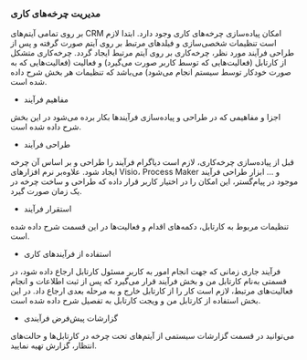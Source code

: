 
### مدیریت چرخه‌های کاری  


بر روی تمامی آیتم‌های  CRM امکان پیاده‌سازی چرخه‌های کاری وجود دارد. ابتدا لازم است تنظیمات شخصی‌سازی و فیلدهای مرتبط بر روی آیتم صورت گرفته و پس از طراحی فرآیند مورد  نظر، چرخه‌کاری بر روی آیتم مرتبط ایجاد گردد. چرخه‌کاری متشکل از کارتابل (فعالیت‌هایی که توسط کاربر صورت می‌گیرد) و فعالیت (فعالیت‌هایی که به صورت خودکار توسط سیستم انجام می‌شود) می‌باشد که تنظیمات هر بخش شرح داده شده است.


-  مفاهیم فرآیند

اجزا و مفاهیمی که در طراحی و پیاده‌سازی فرآیندها بکار برده می‌شود در این بخش شرح داده شده است.


-  	طراحی فرآیند

قبل از پیاده‌سازی چرخه‌کاری، لازم است دیاگرام فرآیند را طراحی و بر اساس آن چرخه ایجاد شود. علاوه‌بر نرم افزارهای Visio، Process Maker و ... ابزار طراحی فرآیند موجود در پیام‌گستر، این امکان را در اختیار کاربر قرار داده که طراحی و ساخت چرخه در یک زمان صورت گیرد.


-  	استقرار فرآیند

تنظیمات مربوط به کارتابل، دکمه‌های اقدام و فعالیت‌ها در این قسمت شرح داده شده است.


-  	استفاده از فرآیندهای کاری

فرآیند جاری زمانی که جهت انجام امور به کاربر مسئول کارتابل ارجاع داده شود، در قسمتی به‌نام کارتابل من و بخش فرآیند قرار می‌گیرد که پس از ثبت اطلاعات و انجام فعالیت‌های مرتبط، لازم است کار را از کارتابل خارج و به مرحله بعدی ارجاع داد. در این بخش استفاده از کارتابل من و ویجت کارتابل به تفصیل شرح داده شده است.


-  	گزارشات پیش‌فرض فرآیندی

می‌توانید در قسمت گزارشات سیستمی از آیتم‌های تحت چرخه در کارتابل‌ها و حالت‌های انتظار، گزارش تهیه نمایید.
